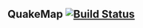 QuakeMap [![Build Status](https://travis-ci.org/QuakeMap/quakemap.svg?branch=master)](https://travis-ci.org/QuakeMap/quakemap)
---
